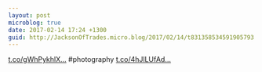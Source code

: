 ```yaml
---
layout: post
microblog: true
date: 2017-02-14 17:24 +1300
guid: http://JacksonOfTrades.micro.blog/2017/02/14/t831358534591905793.html
---
```

[t.co/gWhPykhlX...](https://t.co/gWhPykhlXO) #photography [t.co/4hJlLUfAd...](https://t.co/4hJlLUfAdu)
